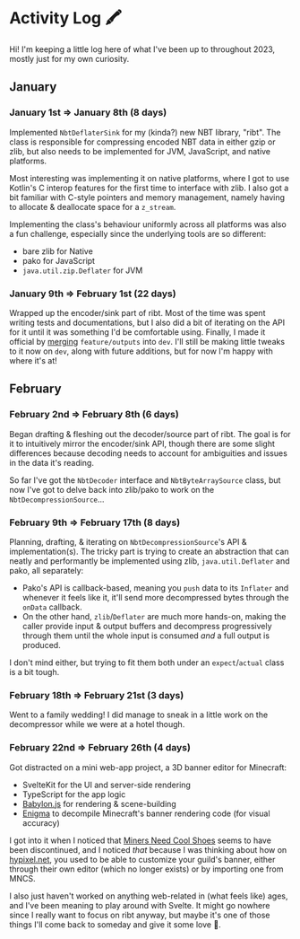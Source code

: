 # Activity Log 🖍

Hi! I'm keeping a little log here of what I've been up to throughout 2023, mostly just for my own curiosity.

## January

### January 1st ⇒ January 8th (8 days)

Implemented `NbtDeflaterSink` for my (kinda?) new NBT library, "ribt". The class is responsible for compressing encoded NBT data in either gzip or zlib, but also needs to be implemented for JVM, JavaScript, and native platforms.

Most interesting was implementing it on native platforms, where I got to use Kotlin's C interop features for the first time to interface with zlib.
I also got a bit familiar with C-style pointers and memory management, namely having to allocate & deallocate space for a `z_stream`.

Implementing the class's behaviour uniformly across all platforms was also a fun challenge, especially since the underlying tools are so different:
- bare zlib for Native
- pako for JavaScript
- `java.util.zip.Deflater` for JVM

### January 9th ⇒ February 1st (22 days)

Wrapped up the encoder/sink part of ribt. Most of the time was spent writing tests and documentations, but I also did a bit of iterating on the API for it until it was something I'd be comfortable using. Finally, I made it official by [merging](https://github.com/TheNullicorn/ribt/pull/22) `feature/outputs` into `dev`. I'll still be making little tweaks to it now on `dev`, along with future additions, but for now I'm happy with where it's at!

## February

### February 2nd ⇒ February 8th (6 days)

Began drafting & fleshing out the decoder/source part of ribt. The goal is for it to intuitively mirror the encoder/sink API, though there are some slight differences because decoding needs to account for ambiguities and issues in the data it's reading.

So far I've got the `NbtDecoder` interface and `NbtByteArraySource` class, but now I've got to delve back into zlib/pako to work on the `NbtDecompressionSource`...

### February 9th ⇒ February 17th (8 days)

Planning, drafting, & iterating on `NbtDecompressionSource`'s API & implementation(s). The tricky part is trying to create an abstraction that can neatly and performantly be implemented using zlib, `java.util.Deflater` and pako, all separately:
- Pako's API is callback-based, meaning you `push` data to its `Inflater` and whenever it feels like it, it'll send more decompressed bytes through the `onData` callback.
- On the other hand, `zlib`/`Deflater` are much more hands-on, making the caller provide input & output buffers and decompress progressively through them until the whole input is consumed *and* a full output is produced.

I don't mind either, but trying to fit them both under an `expect`/`actual` class is a bit tough.

### February 18th ⇒ February 21st (3 days)

Went to a family wedding! I did manage to sneak in a little work on the decompressor while we were at a hotel though.

### February 22nd ⇒ February 26th (4 days)

Got distracted on a mini web-app project, a 3D banner editor for Minecraft:
- SvelteKit for the UI and server-side rendering
- TypeScript for the app logic
- [Babylon.js](https://babylonjs.com) for rendering & scene-building
- [Enigma](https://github.com/FabricMC/Enigma) to decompile Minecraft's banner rendering code (for visual accuracy)

I got into it when I noticed that [Miners Need Cool Shoes](https://minersneedcoolshoes.com) seems to have been discontinued, and I noticed *that* because I was thinking about how on [hypixel.net](https://hypixel.net), you used to be able to customize your guild's banner, either through their own editor (which no longer exists) or by importing one from MNCS.

I also just haven't worked on anything web-related in (what feels like) ages, and I've been meaning to play around with Svelte. It might go nowhere since I really want to focus on ribt anyway, but maybe it's one of those things I'll come back to someday and give it some love 💖.
